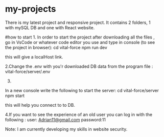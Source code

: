 # my-projects
There is my latest project and responsive project.
It contains 2 folders, 1 with mySQL DB and one with React website.

#how to start
1.
In order to start the project after downloading all the files , go in VsCode or whatever code editor you use and type in console (to see the project in browser):
cd vital-force
npm run dev

this will give a localHost link.

2.Change the .env with you'r downloaded DB data from the program file :
vital-force/server/.env

3.
In a new console write the following to start the server:
cd vital-force/server
npm start

this will help you connect to to DB. 

4.If you want to see the experience of an old user you can log in with the following : 
user: Adrian11@gmail.com
password:11



Note: I am currently developing my skills in website security.
